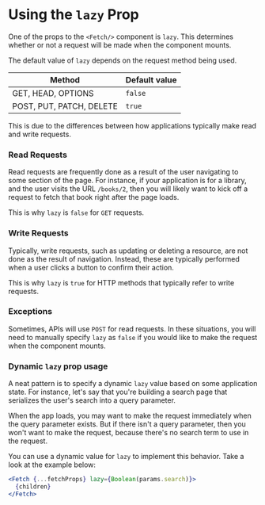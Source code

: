 # Using the `lazy` Prop

One of the props to the `<Fetch/>` component is `lazy`. This
determines whether or not a request will be made when the
component mounts.

The default value of `lazy` depends on the request method
being used.

| Method                   | Default value |
| ------------------------ | ------------- |
| GET, HEAD, OPTIONS       | `false`       |
| POST, PUT, PATCH, DELETE | `true`        |

This is due to the differences between how applications typically
make read and write requests.

### Read Requests

Read requests are frequently done as a result of the user navigating
to some section of the page. For instance, if your application is for
a library, and the user visits the URL `/books/2`, then you will likely
want to kick off a request to fetch that book right after the page loads.

This is why `lazy` is `false` for `GET` requests.

### Write Requests

Typically, write requests, such as updating or deleting a resource, are not done
as the result of navigation. Instead, these are typically performed when a
user clicks a button to confirm their action.

This is why `lazy` is `true` for HTTP methods that typically refer to write requests.

### Exceptions

Sometimes, APIs will use `POST` for read requests. In these situations, you will
need to manually specify `lazy` as `false` if you would like to make the request
when the component mounts.

### Dynamic `lazy` prop usage

A neat pattern is to specify a dynamic `lazy` value based on some application state. For
instance, let's say that you're building a search page that serializes the user's
search into a query parameter.

When the app loads, you may want to make the request immediately when the query parameter
exists. But if there isn't a query parameter, then you won't want to make the request, because
there's no search term to use in the request.

You can use a dynamic value for `lazy` to implement this behavior. Take a look
at the example below:

```jsx
<Fetch {...fetchProps} lazy={Boolean(params.search)}>
  {children}
</Fetch>
```
